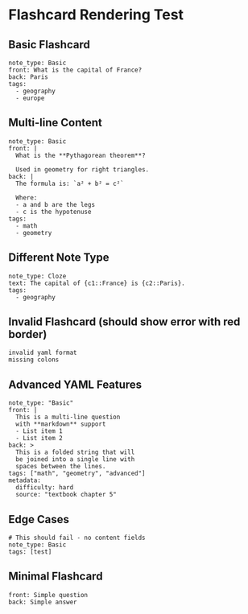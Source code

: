 # Flashcard Rendering Test

## Basic Flashcard

```flashcard
note_type: Basic
front: What is the capital of France?
back: Paris
tags:
  - geography
  - europe
```

## Multi-line Content

```flashcard
note_type: Basic
front: |
  What is the **Pythagorean theorem**?
  
  Used in geometry for right triangles.
back: |
  The formula is: `a² + b² = c²`
  
  Where:
  - a and b are the legs
  - c is the hypotenuse
tags:
  - math
  - geometry
```

## Different Note Type

```flashcard
note_type: Cloze
text: The capital of {c1::France} is {c2::Paris}.
tags:
  - geography
```

## Invalid Flashcard (should show error with red border)

```flashcard
invalid yaml format
missing colons
```

## Advanced YAML Features

```flashcard
note_type: "Basic"
front: |
  This is a multi-line question
  with **markdown** support
  - List item 1
  - List item 2
back: >
  This is a folded string that will
  be joined into a single line with
  spaces between the lines.
tags: ["math", "geometry", "advanced"]
metadata:
  difficulty: hard
  source: "textbook chapter 5"
```

## Edge Cases

```flashcard
# This should fail - no content fields
note_type: Basic
tags: [test]
```

## Minimal Flashcard

```flashcard
front: Simple question
back: Simple answer
```